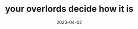 ---
title: "your overlords decide how it is"
date: 2023-04-02
tags:
  - fragment
  - Lofty Thoughts
---